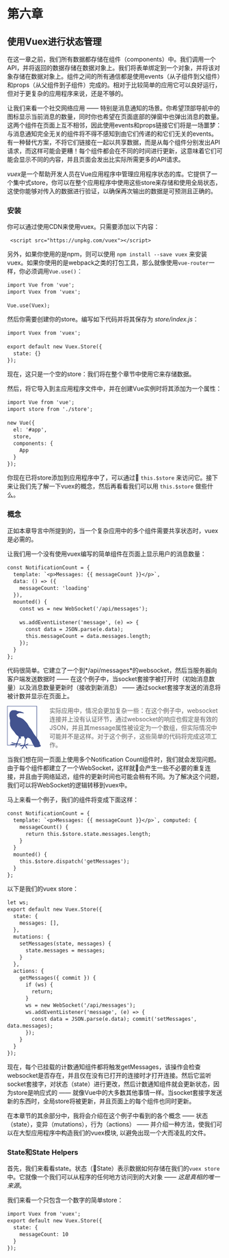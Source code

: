 # 第六章

## 使用Vuex进行状态管理

在这一章之前，我们所有数据都存储在组件（components）中。我们调用一个API，并将返回的数据存储在数据对象上。我们将表单绑定到一个对象，并将该对象存储在数据对象上。组件之间的所有通信都是使用events（从子组件到父组件）和props（从父组件到子组件）完成的。相对于比较简单的应用它可以良好运行，但对于更复杂的应用程序来说，还是不够的。

让我们来看一个社交网络应用 —— 特别是消息通知的场景。你希望顶部导航中的图标显示当前消息的数量，同时你也希望在页面底部的弹窗中也弹出消息的数量。这两个组件在页面上互不相邻，因此使用events和props链接它们将是一场噩梦：与消息通知完全无关的组件将不得不感知到由它们传递的和它们无关的events。有一种替代方案，不将它们链接在一起以共享数据，而是从每个组件分别发出API请求，而这样可能会更糟！每个组件都会在不同的时间进行更新，这意味着它们可能会显示不同的内容，并且页面会发出比实际所需更多的API请求。

 *vuex*是一个帮助开发人员在Vue应用程序中管理应用程序状态的库。它提供了一个集中式store，你可以在整个应用程序中使用这些store来存储和使用全局状态，这使你能够对传入的数据进行验证，以确保再次输出的数据是可预测且正确的。

### 安装

你可以通过使用CDN来使用vuex。只需要添加以下内容：

     <script src="https://unpkg.com/vuex"></script>

另外，如果你使用的是npm，则可以使用 `npm install --save vuex` 来安装vuex。如果你使用的是webpack之类的打包工具，那么就像使用`vue-router`一样，你必须调用`Vue.use()`：

    import Vue from 'vue';
    import Vuex from 'vuex';

    Vue.use(Vuex);

然后你需要创建你的store。编写如下代码并将其保存为 *store/index.js*：

    import Vuex from 'vuex';

    export default new Vuex.Store({
      state: {}
    });

现在，这只是一个空的store：我们将在整个章节中使用它来存储数据。

然后，将它导入到主应用程序文件中，并在创建Vue实例时将其添加为一个属性：

    import Vue from 'vue';
    import store from './store';

    new Vue({
      el: '#app',
      store,
      components: {
        App
      }
    });

你现在已将store添加到应用程序中了，可以通过 `this.$store` 来访问它。接下来让我们先了解一下vuex的概念，然后再看看我们可以用 `this.$store` 做些什么。

### 概念

正如本章导言中所提到的，当一个复杂应用中的多个组件需要共享状态时，vuex是必需的。

让我们用一个没有使用vuex编写的简单组件在页面上显示用户的消息数量：

    const NotificationCount = {
      template: `<p>Messages: {{ messageCount }}</p>`,
      data: () => ({
        messageCount: 'loading'
      }),
      mounted() {
        const ws = new WebSocket('/api/messages');

        ws.addEventListener('message', (e) => {
          const data = JSON.parse(e.data);
          this.messageCount = data.messages.length;
        });
      }
    };

代码很简单。它建立了一个到*/api/messages*的websocket，然后当服务器向客户端发送数据时 —— 在这个例子中，当socket套接字被打开时（初始消息数量）以及消息数量更新时（接收到新消息） —— 通过socket套接字发送的消息将被计数并显示在页面上。

<img src='./images/1.png' style='float:left;margin-right:20px'/> 

>实际应用中，情况会更加复杂一些：在这个例子中，websocket连接并上没有认证环节，通过websocket的响应也假定是有效的JSON，并且其message属性被设定为一个数组，但实际情况中可能并不是这样。对于这个例子，这些简单的代码将完成这项工作。

当我们想在同一页面上使用多个Notification Count组件时，我们就会发现问题。由于每个组件都建立了一个WebSocket，这样就会产生一些不必要的重复连接，并且由于网络延迟，组件的更新时间也可能会稍有不同。为了解决这个问题，我们可以将WebSocket的逻辑转移到vuex中。

马上来看一个例子，我们的组件将变成下面这样：

    const NotificationCount = {
      template: `<p>Messages: {{ messageCount }}</p>`, computed: {
        messageCount() {
          return this.$store.state.messages.length;
        }
      }
      mounted() {
        this.$store.dispatch('getMessages');
      }
    };

以下是我们的vuex store：

    let ws;
    export default new Vuex.Store({
      state: {
        messages: [],
      },
      mutations: {
        setMessages(state, messages) {
          state.messages = messages;
        }
      },
      actions: {
        getMessages({ commit }) {
          if (ws) {
            return;
          }
          ws = new WebSocket('/api/messages');
          ws.addEventListener('message', (e) => {
            const data = JSON.parse(e.data); commit('setMessages', data.messages);
          });
        }
      }
    });

现在，每个已挂载的计数通知组件都将触发getMessages，该操作会检查websocket是否存在，并且仅在没有已打开的连接时才打开连接。然后它监听socket套接字，对状态（state）进行更改，然后计数通知组件就会更新状态，因为store是响应式的 —— 就像Vue中的大多数其他事情一样。当socket套接字发送新的东西时，全局store将被更新，并且页面上的每个组件也同时更新。

在本章节的其余部分中，我将会介绍在这个例子中看到的各个概念 —— 状态（state），变异（mutations），行为（actions） —— 并介绍一种方法，使我们可以在大型应用程序中构造我们的vuex模块, 以避免出现一个大而凌乱的文件。

### State和State Helpers

首先，我们来看看state。状态（State）表示数据如何存储在我们的`vuex store`中。它就像一个我们可以从程序的任何地方访问到的大对象 —— *这是真相的唯一来源*。

我们来看一个只包含一个数字的简单store：

    import Vuex from 'vuex';
    export default new Vuex.Store({
      state: {
        messageCount: 10
      }
    });

